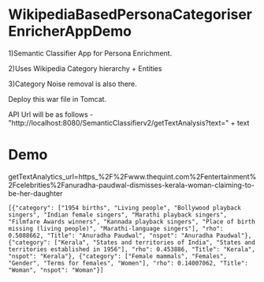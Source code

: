 # WikipediaBasedPersonaCategoriserEnricherAppDemo


1)Semantic Classifier App for Persona Enrichment. 


2)Uses Wikipedia Category hierarchy + Entities


3)Category Noise removal is also there.


Deploy this war file in Tomcat.

API Url will be as follows - 
"http://localhost:8080/SemanticClassifierv2/getTextAnalysis?text=" + text


# Demo 

getTextAnalytics_url=https_%2F%2Fwww.thequint.com%2Fentertainment%2Fcelebrities%2Fanuradha-paudwal-dismisses-kerala-woman-claiming-to-be-her-daughter

```
[{"category": ["1954 births", "Living people", "Bollywood playback singers", "Indian female singers", "Marathi playback singers", "Filmfare Awards winners", "Kannada playback singers", "Place of birth missing (living people)", "Marathi-language singers"], "rho": 0.5088662, "Title": "Anuradha Paudwal", "nspot": "Anuradha Paudwal"}, {"category": ["Kerala", "States and territories of India", "States and territories established in 1956"], "rho": 0.453886, "Title": "Kerala", "nspot": "Kerala"}, {"category": ["Female mammals", "Females", "Gender", "Terms for females", "Women"], "rho": 0.14007062, "Title": "Woman", "nspot": "Woman"}]
```
